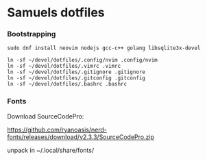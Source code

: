 # Samuels dotfiles

### Bootstrapping

```
sudo dnf install neovim nodejs gcc-c++ golang libsqlite3x-devel

ln -sf ~/devel/dotfiles/.config/nvim .config/nvim
ln -sf ~/devel/dotfiles/.vimrc .vimrc
ln -sf ~/devel/dotfiles/.gitignore .gitignore
ln -sf ~/devel/dotfiles/.gitconfig .gitconfig
ln -sf ~/devel/dotfiles/.bashrc .bashrc
```
### Fonts

Download SourceCodePro:

https://github.com/ryanoasis/nerd-fonts/releases/download/v2.3.3/SourceCodePro.zip

unpack in ~/.local/share/fonts/
